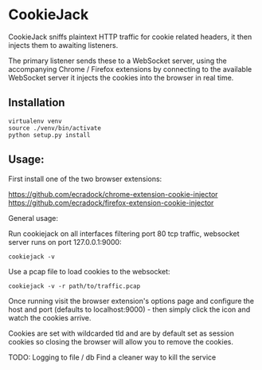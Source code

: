 # CookieJack

CookieJack sniffs plaintext HTTP traffic for cookie related headers, it then injects them to awaiting listeners. 

The primary listener sends these to a WebSocket server, using the accompanying Chrome / Firefox extensions by connecting to the available WebSocket server it injects the cookies into the browser in real time.

## Installation

```
virtualenv venv
source ./venv/bin/activate
python setup.py install
```

## Usage:

First install one of the two browser extensions:

https://github.com/ecradock/chrome-extension-cookie-injector
https://github.com/ecradock/firefox-extension-cookie-injector

General usage:

Run cookiejack on all interfaces filtering port 80 tcp traffic, websocket server runs on port 127.0.0.1:9000:

```
cookiejack -v
```

Use a pcap file to load cookies to the websocket:

```
cookiejack -v -r path/to/traffic.pcap
```

Once running visit the browser extension's options page and configure the host and port (defaults to localhost:9000) - then simply click the icon and watch the cookies arrive.

Cookies are set with wildcarded tld and are by default set as session cookies so closing the browser will allow you to remove the cookies.

TODO: 
Logging to file / db
Find a cleaner way to kill the service
